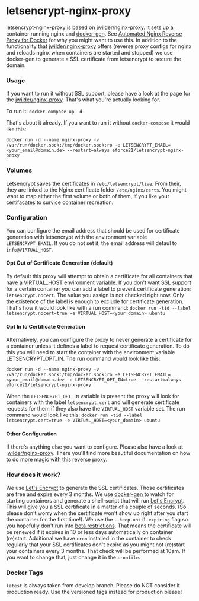 # letsencrypt-nginx-proxy
letsencrypt-nginx-proxy is based on [jwilder/nginx-proxy](https://github.com/jwilder/nginx-proxy/). It sets up a container running nginx and [docker-gen](https://github.com/jwilder/docker-gen).
See [Automated Nginx Reverse Proxy for Docker](http://jasonwilder.com/blog/2014/03/25/automated-nginx-reverse-proxy-for-docker/) for why you might want to use this.
In addition to the functionality that [jwilder/nginx-proxy](https://github.com/jwilder/nginx-proxy/) offers (reverse proxy configs for nginx and reloads nginx when containers are started and stopped) we use docker-gen to generate a SSL certificate from letsencrypt to secure the domain.

### Usage
If you want to run it without SSL support, please have a look at the page for the  [jwilder/nginx-proxy](https://github.com/jwilder/nginx-proxy/). That's what you're actually looking for.

To run it:
    `docker-compose up -d`

That's about it already. If you want to run it without `docker-compose` it would like this:

   `docker run -d --name nginx-proxy -v /var/run/docker.sock:/tmp/docker.sock:ro -e LETSENCRYPT_EMAIL=<your_email@domain.de> --restart=always eforce21/letsencrypt-nginx-proxy`

### Volumes
Letsencrypt saves the certificates in `/etc/letsencrypt/live`. From their, they are linked to the Nginx certificate folder `/etc/nginx/certs`. You might want to map either the first volume or both of them, if you like your certifacates to survice container recreation.
   
### Configuration
You can configure the email address that should be used for certificate generation with letsencrypt with the environment variable `LETSENCRYPT_EMAIL`. If you do not set it, the email address will defaul to `info@VIRTUAL_HOST`.

#### Opt Out of Certificate Generation (default)
By default this proxy will attempt to obtain a certificate for all containers that have a VIRTUAL_HOST environment variable. If you don't want SSL support for a certain container you can add a label to prevent certificate generation: `letsencrypt.nocert`. The value you assign is not checked right now. Only the existence of the label is enough to exclude for certificate generation. That's how it would look like with a run command: `docker run -tid --label letsencrypt.nocert=true -e VIRTUAL_HOST=<your_domain> ubuntu`

#### Opt In to Certificate Generation
Alternatively, you can configure the proxy to never generate a certificate for a container unless it defines a label to request certificate generation.  To do this you will need to start the container with the environment variable LETSENCRYPT_OPT_IN. The run command would look like this:

  `docker run -d --name nginx-proxy -v /var/run/docker.sock:/tmp/docker.sock:ro -e LETSENCRYPT_EMAIL=<your_email@domain.de> -e LETSENCRYPT_OPT_IN=true --restart=always eforce21/letsencrypt-nginx-proxy`

When the `LETSENCRYPT_OPT_IN` variable is present the proxy will look for containers with the label `letsencrypt.cert` and will generate certificate requests for them if they also have the `VIRTUAL_HOST` variable set. The run command would look like this: `docker run -tid --label letsencrypt.cert=true -e VIRTUAL_HOST=<your_domain> ubuntu`

#### Other Configuration
If there's anything else you want to configure. Please also have a look at [jwilder/nginx-proxy](https://github.com/jwilder/nginx-proxy/). There you'll find more beautiful documentation on how to do more magic with this reverse proxy.

### How does it work?
We use [Let's Encrypt](https://letsencrypt.org/) to generate the SSL certificates. Those certificates are free and expire every 3 months.
We use [docker-gen](https://github.com/jwilder/docker-gen) to watch for starting containers and generate a shell-script that will run [Let's Encrypt](https://letsencrypt.org/). This will give you a SSL certificate in a matter of a couple of seconds. (So please don't worry when the certificate won't show up right after you start the container for the first time!). We use the `--keep-until-expiring` flag so you hopefully don't run into [beta restrictions](https://community.letsencrypt.org/t/public-beta-rate-limits/4772). That means the certificate will be renewed if it expires in 10 or less days automatically on container (re)start.
Additional we have `cron` installed in the container to check regularly that your SSL certificates don't expire as you might not (re)start your containers every 3 months. That check will be performed at 10am. If you want to change that, just change it in the `cronfile`.

### Docker Tags
`latest` is always taken from develop branch. Please do NOT consider it production ready. Use the versioned tags instead for production please!
